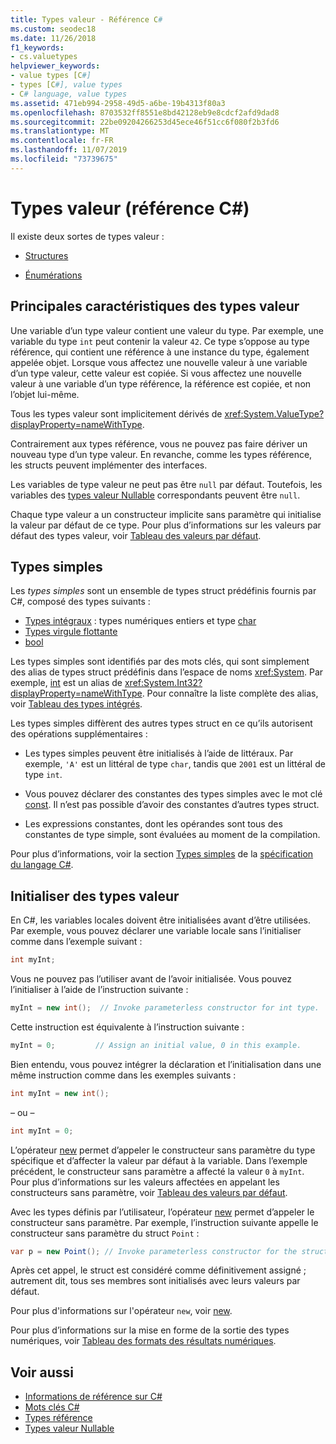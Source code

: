 ```yaml
---
title: Types valeur - Référence C#
ms.custom: seodec18
ms.date: 11/26/2018
f1_keywords:
- cs.valuetypes
helpviewer_keywords:
- value types [C#]
- types [C#], value types
- C# language, value types
ms.assetid: 471eb994-2958-49d5-a6be-19b4313f80a3
ms.openlocfilehash: 8703532ff8551e8bd42128eb9e8cdcf2afd9dad8
ms.sourcegitcommit: 22be09204266253d45ece46f51cc6f080f2b3fd6
ms.translationtype: MT
ms.contentlocale: fr-FR
ms.lasthandoff: 11/07/2019
ms.locfileid: "73739675"
---
```

# <a name="value-types-c-reference"></a>Types valeur (référence C#)

Il existe deux sortes de types valeur :

- [Structures](struct.md)

- [Énumérations](enum.md)

## <a name="main-features-of-value-types"></a>Principales caractéristiques des types valeur

Une variable d’un type valeur contient une valeur du type. Par exemple, une variable du type `int` peut contenir la valeur `42`. Ce type s’oppose au type référence, qui contient une référence à une instance du type, également appelée objet. Lorsque vous affectez une nouvelle valeur à une variable d’un type valeur, cette valeur est copiée. Si vous affectez une nouvelle valeur à une variable d’un type référence, la référence est copiée, et non l’objet lui-même.

Tous les types valeur sont implicitement dérivés de <xref:System.ValueType?displayProperty=nameWithType>.

Contrairement aux types référence, vous ne pouvez pas faire dériver un nouveau type d’un type valeur. En revanche, comme les types référence, les structs peuvent implémenter des interfaces.

Les variables de type valeur ne peut pas être `null` par défaut. Toutefois, les variables des [types valeur Nullable](../builtin-types/nullable-value-types.md) correspondants peuvent être `null`.

Chaque type valeur a un constructeur implicite sans paramètre qui initialise la valeur par défaut de ce type. Pour plus d’informations sur les valeurs par défaut des types valeur, voir [Tableau des valeurs par défaut](default-values-table.md).

## <a name="simple-types"></a>Types simples

Les *types simples* sont un ensemble de types struct prédéfinis fournis par C#, composé des types suivants :

- [Types intégraux](../builtin-types/integral-numeric-types.md) : types numériques entiers et type [char](char.md)
- [Types virgule flottante](../builtin-types/floating-point-numeric-types.md)
- [bool](bool.md)

Les types simples sont identifiés par des mots clés, qui sont simplement des alias de types struct prédéfinis dans l’espace de noms <xref:System>. Par exemple, [int](../builtin-types/integral-numeric-types.md) est un alias de <xref:System.Int32?displayProperty=nameWithType>. Pour connaître la liste complète des alias, voir [Tableau des types intégrés](built-in-types-table.md).

Les types simples diffèrent des autres types struct en ce qu’ils autorisent des opérations supplémentaires :

- Les types simples peuvent être initialisés à l’aide de littéraux. Par exemple, `'A'` est un littéral de type `char`, tandis que `2001` est un littéral de type `int`.

- Vous pouvez déclarer des constantes des types simples avec le mot clé [const](const.md). Il n’est pas possible d’avoir des constantes d’autres types struct.

- Les expressions constantes, dont les opérandes sont tous des constantes de type simple, sont évaluées au moment de la compilation.

Pour plus d’informations, voir la section [Types simples](~/_csharplang/spec/types.md#simple-types) de la [spécification du langage C#](/dotnet/csharp/language-reference/language-specification/introduction).

## <a name="initializing-value-types"></a>Initialiser des types valeur

En C#, les variables locales doivent être initialisées avant d’être utilisées. Par exemple, vous pouvez déclarer une variable locale sans l’initialiser comme dans l’exemple suivant :

```csharp
int myInt;
```

Vous ne pouvez pas l’utiliser avant de l’avoir initialisée. Vous pouvez l’initialiser à l’aide de l’instruction suivante :

```csharp
myInt = new int();  // Invoke parameterless constructor for int type.
```

Cette instruction est équivalente à l’instruction suivante :

```csharp
myInt = 0;         // Assign an initial value, 0 in this example.
```

Bien entendu, vous pouvez intégrer la déclaration et l’initialisation dans une même instruction comme dans les exemples suivants :

```csharp
int myInt = new int();
```

– ou –

```csharp
int myInt = 0;
```

L’opérateur [new](../operators/new-operator.md) permet d’appeler le constructeur sans paramètre du type spécifique et d’affecter la valeur par défaut à la variable. Dans l’exemple précédent, le constructeur sans paramètre a affecté la valeur `0` à `myInt`. Pour plus d’informations sur les valeurs affectées en appelant les constructeurs sans paramètre, voir [Tableau des valeurs par défaut](default-values-table.md).

Avec les types définis par l’utilisateur, l’opérateur [new](../operators/new-operator.md) permet d’appeler le constructeur sans paramètre. Par exemple, l’instruction suivante appelle le constructeur sans paramètre du struct `Point` :

```csharp
var p = new Point(); // Invoke parameterless constructor for the struct.
```

Après cet appel, le struct est considéré comme définitivement assigné ; autrement dit, tous ses membres sont initialisés avec leurs valeurs par défaut.

Pour plus d'informations sur l'opérateur `new`, voir [new](../operators/new-operator.md).

Pour plus d’informations sur la mise en forme de la sortie des types numériques, voir [Tableau des formats des résultats numériques](formatting-numeric-results-table.md).

## <a name="see-also"></a>Voir aussi

- [Informations de référence sur C#](../index.md)
- [Mots clés C#](index.md)
- [Types référence](reference-types.md)
- [Types valeur Nullable](../builtin-types/nullable-value-types.md)
